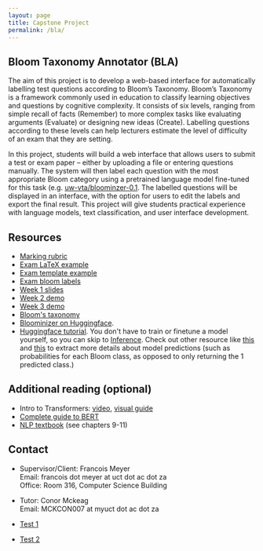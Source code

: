 ```yaml
---
layout: page
title: Capstone Project
permalink: /bla/
---
```


<!-- <<!-- h2>Demo Information</h2>

* STEP 1: Download your demo submission from Amathuba.
* STEP 2: Download the txt files for training and tokenizing from [here](https://drive.google.com/file/d/1xJaxLAX08LfskKvcKVW78fzRRZWddc2c/view).
* STEP 3: Start up your IBPE website/program (using the Amathuba files) on your laptop.
* STEP 4: The client will operate the IBPE tokenizer, on your machine, testing the requirements one at a time.

Please test STEPS 1--3 at home, so we don't run into any delays during the demo. If the file size constraints of Amathuba prevented you from submitting your entire program (e.g. large libraries and dependencies), just explain that your demo uses additional code bases (not code you wrote yourself) besides your Amathuba files. -->

	
<h2>Bloom Taxonomy Annotator (BLA)</h2>


The aim of this project is to develop a web-based interface for automatically labelling test questions according to Bloom’s Taxonomy. Bloom’s Taxonomy is a framework commonly used in education to classify learning objectives and questions by cognitive complexity. It consists of six levels, ranging from simple recall of facts (Remember) to more complex tasks like evaluating arguments (Evaluate) or designing new ideas (Create). Labelling questions according to these levels can help lecturers estimate the level of difficulty of an exam that they are setting.

In this project, students will build a web interface that allows users to submit a test or exam paper – either by uploading a file or entering questions manually. The system will then label each question with the most appropriate Bloom category using a pretrained language model fine-tuned for this task (e.g. [uw-vta/bloominzer-0.1](https://huggingface.co/uw-vta/bloominzer-0.1). The labelled questions will be displayed in an interface, with the option for users to edit the labels and export the final result. This project will give students practical experience with language models, text classification, and user interface development.


<h2>Resources</h2>

* [Marking rubric](https://docs.google.com/spreadsheets/d/1XQgJBfGgJzis4TlhE1WPSBwuMTBVHsc_/edit?usp=sharing&ouid=103923345035549233394&rtpof=true&sd=true)
* [Exam LaTeX example](https://drive.google.com/file/d/1hQOuhTVLg7wZ8bL_bqAk2-njKH3KN_2I/view?usp=sharing)
* [Exam template example](https://drive.google.com/file/d/1Zzp1suUrojkGOK9hZoBDrC_gle7xlifG/view?usp=sharing)
* [Exam bloom labels](https://drive.google.com/file/d/1eKKrLmnX-_2WELy1bxQ5uYUnWB2mihEv/view?usp=sharing)
* [Week 1 slides](https://drive.google.com/file/d/1YuvQTKxWuG4U88w9Xp8WdF6na0wHP00R/view?usp=sharing)
* [Week 2 demo](https://drive.google.com/file/d/1y410zoIz15aK8XkcaDB2gCdVPxycdhXg/view?usp=sharing)
* [Week 3 demo](https://drive.google.com/file/d/1Ood80JrMPUL4wnhTwi-Ff_HM_93Wig4l/view?usp=sharing)
* [Bloom's taxonomy](https://tips.uark.edu/using-blooms-taxonomy/)
* [Bloominizer on Huggingface](https://huggingface.co/uw-vta/bloominzer-0.1).
* [Huggingface tutorial](https://huggingface.co/docs/transformers/en/tasks/sequence_classification). You don't have to train or finetune a model yourself, so you can skip to [Inference](https://huggingface.co/docs/transformers/en/tasks/sequence_classification#inference). Check out other resource like [this](https://huggingface.co/docs/transformers/main/en/task_summary#text-classification) and [this](https://github.com/huggingface/transformers/issues/6849) to extract more details about model predictions (such as probabilities for each Bloom class, as opposed to only returning the 1 predicted class.)

<h2>Additional reading (optional)</h2>

* Intro to Transformers: [video](https://www.youtube.com/watch?v=wjZofJX0v4M&t=97s&ab_channel=3Blue1Brown), [visual guide](https://jalammar.github.io/illustrated-transformer/)
* [Complete guide to BERT](https://towardsdatascience.com/a-complete-guide-to-bert-with-code-9f87602e4a11/)
* [NLP textbook](https://web.stanford.edu/~jurafsky/slp3/) (see chapters 9-11) 

<h2>Contact</h2>

* Supervisor/Client: Francois Meyer \
  Email: francois dot meyer at uct dot ac dot za \
  Office: Room 316, Computer Science Building	

* Tutor: Conor Mckeag \
  Email: MCKCON007 at myuct dot ac dot za

* [Test 1](https://drive.google.com/file/d/1cv6gtWvgC_IzQELhWwh9KvzXP3LBii4O/view?usp=sharing)
* [Test 2](https://drive.google.com/file/d/1DXmMrIEHnsOZPXMiY1Dryt-5gzPVsrn8/view?usp=sharing)
